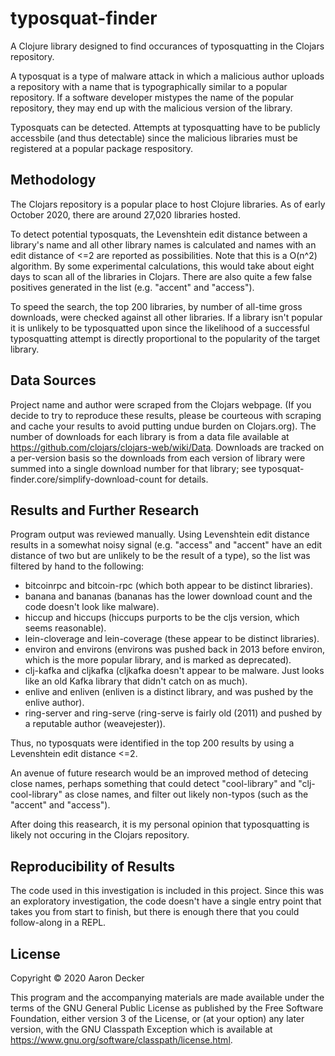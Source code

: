 # typosquat-finder

A Clojure library designed to find occurances of typosquatting in the Clojars repository.

A typosquat is a type of malware attack in which a malicious author uploads a repository with
a name that is typographically similar to a popular repository.
If a software developer mistypes the name of the popular repository, they may end up with the
malicious version of the library.

Typosquats can be detected. Attempts at typosquatting have to be publicly accessbile (and thus detectable) since the
malicious libraries must be registered at a popular package respository.

## Methodology
The Clojars repository is a popular place to host Clojure libraries.
As of early October 2020, there are around 27,020 libraries hosted.

To detect potential typosquats, the Levenshtein edit distance between a library's name and all other library names is calculated and names with an edit distance of <=2 are reported as possibilities.
Note that this is a O(n^2) algorithm. By some experimental calculations,
this would take about eight days to scan all of the libraries in Clojars.
There are also quite a few false positives generated in the list (e.g. "accent" and "access").

To speed the search, the top 200 libraries, by number of all-time gross downloads, were checked against
all other libraries. If a library isn't popular it is unlikely to be typosquatted upon since
the likelihood of a successful typosquatting attempt is directly proportional to the popularity of
the target library.

## Data Sources
Project name and author were scraped from the Clojars webpage.
(If you decide to try to reproduce these results, please be courteous with scraping and cache your
results to avoid putting undue burden on Clojars.org).
The number of downloads for each library is from a data file available at https://github.com/clojars/clojars-web/wiki/Data.
Downloads are tracked on a per-version basis so the downloads from each version of library were summed into a single download number for that library; see typosquat-finder.core/simplify-download-count for details.

## Results and Further Research
Program output was reviewed manually. Using Levenshtein edit distance results in a somewhat noisy
signal (e.g. "access" and "accent" have an edit distance of two but are unlikely to be the result
of a type), so the list was filtered by hand to the following:

- bitcoinrpc and bitcoin-rpc (which both appear to be distinct libraries).
- banana and bananas (bananas has the lower download count and the code doesn't look like malware).
- hiccup and hiccups (hiccups purports to be the cljs version, which seems reasonable).
- lein-cloverage and lein-coverage (these appear to be distinct libraries).
- environ and environs (environs was pushed back in 2013 before environ, which is the more popular library, and is marked as deprecated).
- clj-kafka and cljkafka (cljkafka doesn't appear to be malware. Just looks like an old Kafka library that didn't catch on as much).
- enlive and enliven (enliven is a distinct library, and was pushed by the enlive author).
- ring-server and ring-serve (ring-serve is fairly old (2011) and pushed by a reputable author (weavejester)).

Thus, no typosquats were identified in the top 200 results by using a Levenshtein edit distance <=2.

An avenue of future research would be an improved method of detecing close names,
perhaps something that could detect "cool-library" and "clj-cool-library" as close names, and filter out likely non-typos (such as the "accent" and "access").

After doing this reasearch, it is my personal opinion that typosquatting is likely not occuring in the Clojars repository.

## Reproducibility of Results
The code used in this investigation is included in this project.
Since this was an exploratory investigation, the code doesn't have a single entry point that takes
you from start to finish, but there is enough there that you could follow-along in a REPL.

## License

Copyright © 2020 Aaron Decker

This program and the accompanying materials are made available under the
terms of the GNU General Public License as published by
the Free Software Foundation, either version 3 of the License, or (at your
option) any later version, with the GNU Classpath Exception which is available
at https://www.gnu.org/software/classpath/license.html.
